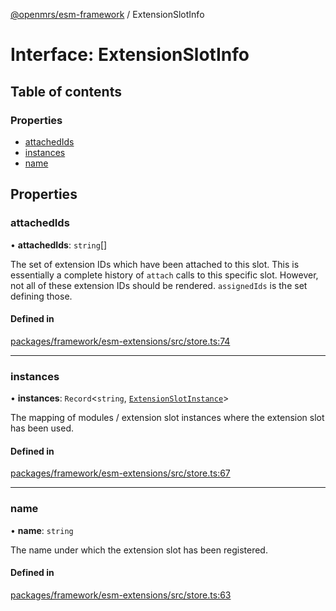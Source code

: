 [@openmrs/esm-framework](../API.md) / ExtensionSlotInfo

# Interface: ExtensionSlotInfo

## Table of contents

### Properties

- [attachedIds](ExtensionSlotInfo.md#attachedids)
- [instances](ExtensionSlotInfo.md#instances)
- [name](ExtensionSlotInfo.md#name)

## Properties

### attachedIds

• **attachedIds**: `string`[]

The set of extension IDs which have been attached to this slot.
This is essentially a complete history of `attach` calls to this specific slot.
However, not all of these extension IDs should be rendered.
`assignedIds` is the set defining those.

#### Defined in

[packages/framework/esm-extensions/src/store.ts:74](https://github.com/openmrs/openmrs-esm-core/blob/master/packages/framework/esm-extensions/src/store.ts#L74)

___

### instances

• **instances**: `Record`<`string`, [`ExtensionSlotInstance`](ExtensionSlotInstance.md)\>

The mapping of modules / extension slot instances where the extension slot has been used.

#### Defined in

[packages/framework/esm-extensions/src/store.ts:67](https://github.com/openmrs/openmrs-esm-core/blob/master/packages/framework/esm-extensions/src/store.ts#L67)

___

### name

• **name**: `string`

The name under which the extension slot has been registered.

#### Defined in

[packages/framework/esm-extensions/src/store.ts:63](https://github.com/openmrs/openmrs-esm-core/blob/master/packages/framework/esm-extensions/src/store.ts#L63)
